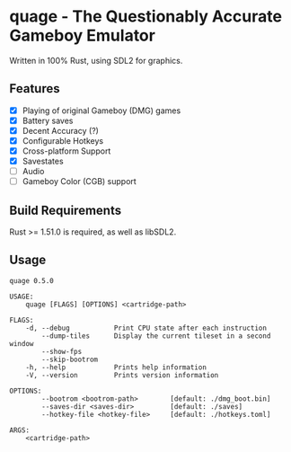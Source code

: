 # quage - The Questionably Accurate Gameboy Emulator

Written in 100% Rust, using SDL2 for graphics.

## Features

 - [x] Playing of original Gameboy (DMG) games
 - [x] Battery saves
 - [x] Decent Accuracy (?)
 - [x] Configurable Hotkeys
 - [x] Cross-platform Support
 - [x] Savestates
 - [ ] Audio
 - [ ] Gameboy Color (CGB) support

## Build Requirements
Rust >= 1.51.0 is required, as well as libSDL2.

## Usage
```
quage 0.5.0

USAGE:
    quage [FLAGS] [OPTIONS] <cartridge-path>

FLAGS:
    -d, --debug           Print CPU state after each instruction
        --dump-tiles      Display the current tileset in a second window
        --show-fps
        --skip-bootrom
    -h, --help            Prints help information
    -V, --version         Prints version information

OPTIONS:
        --bootrom <bootrom-path>        [default: ./dmg_boot.bin]
        --saves-dir <saves-dir>         [default: ./saves]
        --hotkey-file <hotkey-file>     [default: ./hotkeys.toml]

ARGS:
    <cartridge-path>
```
